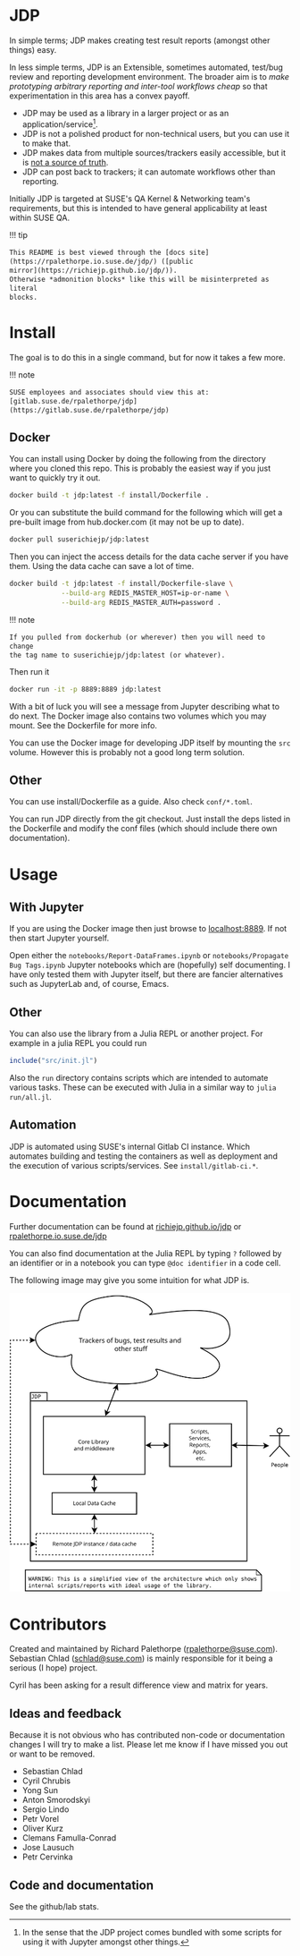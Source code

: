 # JDP

In simple terms; JDP makes creating test result reports (amongst other things)
easy.

In less simple terms, JDP is an Extensible, sometimes automated, test/bug
review and reporting development environment. The broader aim is to *make
prototyping arbitrary reporting and inter-tool workflows cheap* so that
experimentation in this area has a convex payoff.

* JDP may be used as a library in a larger project or as an
  application/service[^1].
* JDP is not a polished product for non-technical users, but you can use it to
  make that.
* JDP makes data from multiple sources/trackers easily accessible, but it is
  [not a source of truth](development/index.html#Not-a-source-of-truth-1).
* JDP can post back to trackers; it can automate workflows other than
  reporting.

Initially JDP is targeted at SUSE's QA Kernel & Networking team's
requirements, but this is intended to have general applicability at least
within SUSE QA.

!!! tip

    This README is best viewed through the [docs site](https://rpalethorpe.io.suse.de/jdp/) ([public
    mirror](https://richiejp.github.io/jdp/)).
    Otherwise *admonition blocks* like this will be misinterpreted as literal
    blocks.

[^1]:

    In the sense that the JDP project comes bundled with some scripts for
    using it with Jupyter amongst other things.

# Install

The goal is to do this in a single command, but for now it takes a few
more.

!!! note

    SUSE employees and associates should view this at:
    [gitlab.suse.de/rpalethorpe/jdp](https://gitlab.suse.de/rpalethorpe/jdp)

## Docker

You can install using Docker by doing the following from the directory where
you cloned this repo. This is probably the easiest way if you just want to
quickly try it out.

```sh
docker build -t jdp:latest -f install/Dockerfile .
```

Or you can substitute the build command for the following which will get a
pre-built image from hub.docker.com (it may not be up to date).

```sh
docker pull suserichiejp/jdp:latest
```

Then you can inject the access details for the data cache server if you have
them. Using the data cache can save a lot of time.

```sh
docker build -t jdp:latest -f install/Dockerfile-slave \
             --build-arg REDIS_MASTER_HOST=ip-or-name \
             --build-arg REDIS_MASTER_AUTH=password .
```

!!! note

    If you pulled from dockerhub (or wherever) then you will need to change
    the tag name to suserichiejp/jdp:latest (or whatever).

Then run it
```sh
docker run -it -p 8889:8889 jdp:latest
```

With a bit of luck you will see a message from Jupyter describing what to do
next. The Docker image also contains two volumes which you may mount. See the
Dockerfile for more info.

You can use the Docker image for developing JDP itself by mounting the `src`
volume. However this is probably not a good long term solution.

## Other

You can use install/Dockerfile as a guide. Also check `conf/*.toml`.

You can run JDP directly from the git checkout. Just install the deps listed
in the Dockerfile and modify the conf files (which should include there own
documentation).

# Usage

## With Jupyter

If you are using the Docker image then just browse to
[localhost:8889](http://localhost:8889). If not then start Jupyter yourself.

Open either the `notebooks/Report-DataFrames.ipynb` or `notebooks/Propagate
Bug Tags.ipynb` Jupyter notebooks which are (hopefully) self documenting. I
have only tested them with Jupyter itself, but there are fancier alternatives
such as JupyterLab and, of course, Emacs.

## Other

You can also use the library from a Julia REPL or another project. For example
in a julia REPL you could run

```julia
include("src/init.jl")
```

Also the `run` directory contains scripts which are intended to automate
various tasks. These can be executed with Julia in a similar way to `julia
run/all.jl`.

## Automation

JDP is automated using SUSE's internal Gitlab CI instance. Which automates
building and testing the containers as well as deployment and the execution of
various scripts/services. See `install/gitlab-ci.*`.

# Documentation

Further documentation can be found at
[richiejp.github.io/jdp](https://richiejp.github.io/jdp) or
[rpalethorpe.io.suse.de/jdp](https://rpalethorpe.io.suse.de/jdp)

You can also find documentation at the Julia REPL by typing `?` followed by an
identifier or in a notebook you can type `@doc identifier` in a code cell.

The following image may give you some intuition for what JDP is.

![Outer Architecture](outer_arch.svg)

# Contributors

Created and maintained by Richard Palethorpe (rpalethorpe@suse.com). Sebastian
Chlad (schlad@suse.com) is mainly responsible for it being a serious (I hope)
project.

Cyril has been asking for a result difference view and matrix for years.

## Ideas and feedback

Because it is not obvious who has contributed non-code or documentation
changes I will try to make a list. Please let me know if I have missed you
out or want to be removed.

* Sebastian Chlad
* Cyril Chrubis
* Yong Sun
* Anton Smorodskyi
* Sergio Lindo
* Petr Vorel
* Oliver Kurz
* Clemans Famulla-Conrad
* Jose Lausuch
* Petr Cervinka

## Code and documentation

See the github/lab stats.
